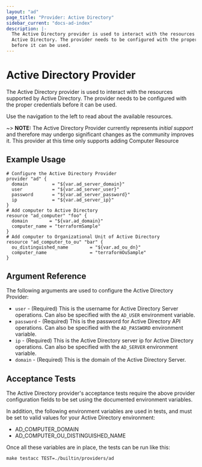```yaml
---
layout: "ad"
page_title: "Provider: Active Directory"
sidebar_current: "docs-ad-index"
description: |-
  The Active Directory provider is used to interact with the resources supported by
  Active Directory. The provider needs to be configured with the proper credentials
  before it can be used.
---
```


# Active Directory Provider

The Active Directory provider is used to interact with the resources supported by
Active Directory.
The provider needs to be configured with the proper credentials before it can be used.

Use the navigation to the left to read about the available resources.

~> **NOTE:** The Active Directory Provider currently represents _initial support_
and therefore may undergo significant changes as the community improves it. This
provider at this time only supports adding Computer Resource

## Example Usage

```hcl
# Configure the Active Directory Provider
provider "ad" {
  domain         = "${var.ad_server_domain}"
  user           = "${var.ad_server_user}"
  password       = "${var.ad_server_password}"
  ip             = "${var.ad_server_ip}"
}
# Add computer to Active Directory
resource "ad_computer" "foo" {
  domain        = "${var.ad_domain}"
  computer_name = "terraformSample"
}
# Add computer to Organizational Unit of Active Directory
resource "ad_computer_to_ou" "bar" {
  ou_distinguished_name        = "${var.ad_ou_dn}"
  computer_name                = "terraformOuSample"
}
```

## Argument Reference

The following arguments are used to configure the Active Directory Provider:

* `user` - (Required) This is the username for Active Directory Server operations. Can also
  be specified with the `AD_USER` environment variable.
* `password` - (Required) This is the password for Active Directory API operations. Can
  also be specified with the `AD_PASSWORD` environment variable.
* `ip` - (Required) This is the Active Directory server ip for Active Directory
  operations. Can also be specified with the `AD_SERVER` environment
  variable.
* `domain` - (Required) This is the domain of the Active Directory Server.

## Acceptance Tests

The Active Directory provider's acceptance tests require the above provider
configuration fields to be set using the documented environment variables.

In addition, the following environment variables are used in tests, and must be
set to valid values for your Active Directory environment:

 * AD\_COMPUTER\_DOMAIN
 * AD\_COMPUTER\_OU\_DISTINGUISHED\_NAME

Once all these variables are in place, the tests can be run like this:

```
make testacc TEST=./builtin/providers/ad
```
